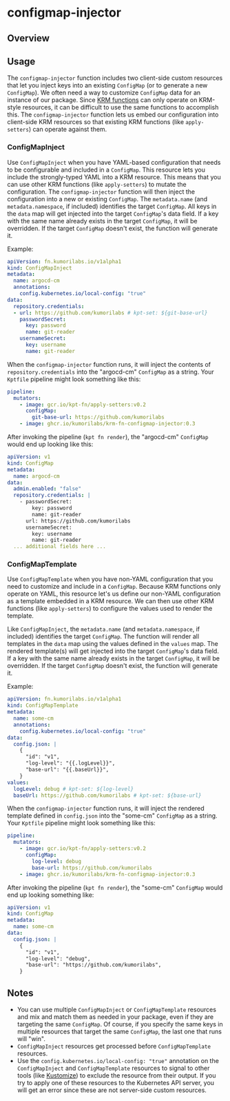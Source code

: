# configmap-injector

## Overview

## Usage

The `configmap-injector` function includes two client-side custom resources that
let you inject keys into an existing `ConfigMap` (or to generate a new
`ConfigMap`). We often need a way to customize `ConfigMap` data for an instance
of our package. Since [KRM functions][KRM] can only operate on KRM-style
resources, it can be difficult to use the same functions to accomplish this. The
`configmap-injector` function lets us embed our configuration into client-side
KRM resources so that existing KRM functions (like `apply-setters`) can operate
against them.

### ConfigMapInject

Use `ConfigMapInject` when you have YAML-based configuration that needs to be
configurable and included in a `ConfigMap`. This resource lets you include the
strongly-typed YAML into a KRM resource. This means that you can use other KRM
functions (like `apply-setters`) to mutate the configuration. The
`configmap-injector` function will then inject the configuration into a new or
existing `ConfigMap`. The `metadata.name` (and `metadata.namespace`, if
included) identifies the target `ConfigMap`. All keys in the `data` map will get
injected into the target `ConfigMap`'s data field. If a key with the same name
already exists in the target `ConfigMap`, it will be overridden. If the target
`ConfigMap` doesn't exist, the function will generate it.

Example:

``` yaml
apiVersion: fn.kumorilabs.io/v1alpha1
kind: ConfigMapInject
metadata:
  name: argocd-cm
  annotations:
    config.kubernetes.io/local-config: "true"
data:
  repository.credentials:
  - url: https://github.com/kumorilabs # kpt-set: ${git-base-url}
    passwordSecret:
      key: password
      name: git-reader
    usernameSecret:
      key: username
      name: git-reader
```

When the `configmap-injector` function runs, it will inject the contents of
`repository.credentials` into the "argocd-cm" `ConfigMap` as a string. Your
`Kptfile` pipeline might look something like this:

``` yaml
pipeline:
  mutators:
    - image: gcr.io/kpt-fn/apply-setters:v0.2
      configMap:
        git-base-url: https://github.com/kumorilabs
    - image: ghcr.io/kumorilabs/krm-fn-configmap-injector:0.3
```

After invoking the pipeline (`kpt fn render`), the "argocd-cm" `ConfigMap` would
end up looking like this:

``` yaml
apiVersion: v1
kind: ConfigMap
metadata:
  name: argocd-cm
data:
  admin.enabled: "false"
  repository.credentials: |
    - passwordSecret:
        key: password
        name: git-reader
      url: https://github.com/kumorilabs
      usernameSecret:
        key: username
        name: git-reader
  ... additional fields here ...
```

### ConfigMapTemplate

Use `ConfigMapTemplate` when you have non-YAML configuration that you need to
customize and include in a `ConfigMap`. Because KRM functions only operate on
YAML, this resource let's us define our non-YAML configuration as a template
embedded in a KRM resource. We can then use other KRM functions (like
`apply-setters`) to configure the values used to render the template.

Like `ConfigMapInject`, the `metadata.name` (and `metadata.namespace`, if
included) identifies the target `ConfigMap`. The function will render all
templates in the `data` map using the values defined in the `values` map. The
rendered template(s) will get injected into the target `ConfigMap`'s data field.
If a key with the same name already exists in the target `ConfigMap`, it will be
overridden. If the target `ConfigMap` doesn't exist, the function will generate
it.

Example:

``` yaml
apiVersion: fn.kumorilabs.io/v1alpha1
kind: ConfigMapTemplate
metadata:
  name: some-cm
  annotations:
    config.kubernetes.io/local-config: "true"
data:
  config.json: |
    {
      "id": "v1",
      "log-level": "{{.logLevel}}",
      "base-url": "{{.baseUrl}}",
    }
values:
  logLevel: debug # kpt-set: ${log-level}
  baseUrl: https://github.com/kumorilabs # kpt-set: ${base-url}
```

When the `configmap-injector` function runs, it will inject the rendered
template defined in `config.json` into the "some-cm" `ConfigMap` as a string.
Your `Kptfile` pipeline might look something like this:

``` yaml
pipeline:
  mutators:
    - image: gcr.io/kpt-fn/apply-setters:v0.2
      configMap:
        log-level: debug
        base-url: https://github.com/kumorilabs
    - image: ghcr.io/kumorilabs/krm-fn-configmap-injector:0.3
```

After invoking the pipeline (`kpt fn render`), the "some-cm" `ConfigMap` would
end up looking something like:

``` yaml
apiVersion: v1
kind: ConfigMap
metadata:
  name: some-cm
data:
  config.json: |
    {
      "id": "v1",
      "log-level": "debug",
      "base-url": "https://github.com/kumorilabs",
    }
```

## Notes

* You can use multiple `ConfigMapInject` or `ConfigMapTemplate` resources and
  mix and match them as needed in your package, even if they are targeting the
  same `ConfigMap`. Of course, if you specify the same keys in multiple
  resources that target the same `ConfigMap`, the last one that runs will "win".
* `ConfigMapInject` resources get processed before `ConfigMapTemplate`
  resources.
* Use the `config.kubernetes.io/local-config: "true"` annotation on the
  `ConfigMapInject` and `ConfigMapTemplate` resources to signal to other tools
  (like [Kustomize][Kustomize]) to exclude the resource from their output. If
  you try to apply one of these resources to the Kubernetes API server, you will
  get an error since these are not server-side custom resources.


[KRM]: https://github.com/kubernetes-sigs/kustomize/blob/master/cmd/config/docs/api-conventions/functions-spec.md

[Kustomize]: https://kustomize.io/
